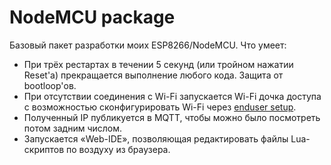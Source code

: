 # NodeMCU package

Базовый пакет разработки моих ESP8266/NodeMCU. Что умеет:

- При трёх рестартах в течении 5 секунд (или тройном нажатии Reset'а) прекращается выполнение любого кода. Защита от bootloop'ов.
- При отсутствии соединения с Wi-Fi запускается Wi-Fi дочка доступа с возможностью сконфигурировать Wi-Fi через [enduser setup](https://nodemcu.readthedocs.io/en/master/en/modules/enduser-setup/).
- Полученный IP публикуется в MQTT, чтобы можно было посмотреть потом задним числом.
- Запускается «Web-IDE», позволяющая редактировать файлы Lua-скриптов по воздуху из браузера.
